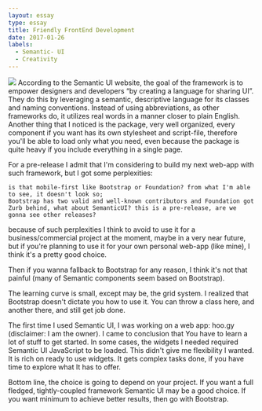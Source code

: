 ```yaml
---
layout: essay
type: essay
title: Friendly FrontEnd Development
date: 2017-01-26
labels:
  - Semantic- UI
  - Creativity
---
```

<img class="ui fluid image" src="g.jpg">
According to the Semantic UI website, the goal of the framework is to empower designers and developers “by creating a language for sharing UI”. They do this by leveraging a semantic, descriptive language for its classes and naming conventions. Instead of using abbreviations, as other frameworks do, it utilizes real words in a manner closer to plain English.
Another thing that I noticed is the package, very well organized, every component if you want has its own stylesheet and script-file, therefore you'll be able to load only what you need, even because the package is quite heavy if you include everything in a single page.

For a pre-release I admit that I'm considering to build my next web-app with such framework, but I got some perplexities:

    is that mobile-first like Bootstrap or Foundation? from what I'm able to see, it doesn't look so;
    Bootstrap has two valid and well-known contributors and Foundation got Zurb behind, what about SemanticUI? this is a pre-release, are we gonna see other releases?

because of such perplexities I think to avoid to use it for a business/commercial project at the moment, maybe in a very near future, but if you're planning to use it for your own personal web-app (like mine), I think it's a pretty good choice.

Then if you wanna fallback to Bootstrap for any reason, I think it's not that painful (many of Semantic components seem based on Bootstrap).

The learning curve is small, except may be, the grid system.
I realized that Bootstrap doesn't dictate you how to use it. You can throw a class here, and another there, and still get job done.

The first time I used Semantic UI, I was working on a web app: hoo.gy (disclaimer: I am the owner). I came to conclusion that You have to learn a lot of stuff to get started. In some cases, the widgets I needed required Semantic UI JavaScript to be loaded. This didn't give me flexibility I wanted. It is rich on ready to use widgets. It gets complex tasks done, if you have time to explore what It has to offer.

Bottom line, the choice is going to depend on your project. If you want a full fledged, tightly-coupled framework Semantic UI may be a good choice. If you want minimum to achieve better results, then go with Bootstrap.
